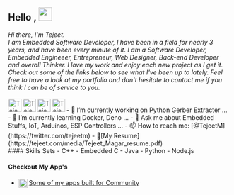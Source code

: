 ## Hello , <img src="https://media.giphy.com/media/hvRJCLFzcasrR4ia7z/giphy.gif" width="30px">
<i>
Hi there, I'm Tejeet.<br>
I am Embedded Software Developer, I have been in a field for nearly 3 years, and have been every minute of it. I am a Software Developer, Embedded Engineeer, Entrepreneur, Web Designer, Back-end Developer and overall Thinker. I love my work and enjoy each new project as I get it. Check out some of the links below to see what I've been up to lately. Feel free to have a look at my portfolio and don't hesitate to contact me if you think I can be of service to you.
</i>
<br>
<br>

<a href="https://tejeet.com">
  <img align="left" alt="Tejeet Magar Personal Site" width="30px" src="https://tejeet.com/images/github/mysite.png" />
</a>
<a href="https://twitter.com/tejeetm">
  <img align="left" alt="Tejeet Magar | Twitter" width="30px" src="https://tejeet.com/images/github/twitter.png" />
</a>
<a href="https://in.linkedin.com/in/tejeet-magar-613360b2">
  <img align="left" alt="Tejeet Magar LinkedIN" width="30px" src="https://tejeet.com/images/github/linkedin.png" />
</a>
<a href="https://github.com/Tejeet">
  <img align="left" alt="Tejeet Magar GitHub" width="30px" src="https://tejeet.com/images/github/github.png" />
</a>
<br>
- 🔭 I’m currently working on Python Gerber Extracter ...
- 🌱 I’m currently learning Docker, Deno ...
- 💬 Ask me about Embedded Stuffs, IoT, Arduinos, ESP Controllers ...
- 📫 How to reach me: [@TejeetM](https://twitter.com/tejeetm)
- 📝[My Resume](https://tejeet.com/media/Tejeet_Magar_resume.pdf)

<br>
#### Skills Sets 
- C++
- Embedded C
- Java
- Python
- Node.js

#### Checkout My App's
- <a href="https://play.google.com/store/apps/developer?id=TeJEet+Magar">
  <img align="left" alt="Some of my apps built for Community" width="20px" src="https://tejeet.com/images/github/googleplay.png" /> Some of my apps built for Community
</a> 



